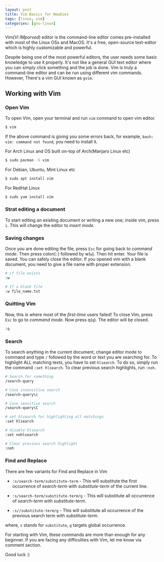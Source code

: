 ```yaml
---
layout: post
title: Vim Basics for Newbies
tags: [linux, vim]
categories: [gnu-linux]
---
```


Vim(_Vi IMporved_) editor is the command-line editor comes pre-installed with most of the Linux OSs and MacOS. It's a free, open-source text-editor which is highly customizable and powerful.

Despite being one of the most powerful editors, the user needs some basic knowledge to use it properly. It's not like a general GUI text editor where you can simply click something and the job is done. Vim is truly a command-line editor and can be run using different vim commands. However, There's a vim GUI known as `gvim`.

## Working with Vim

### Open Vim

To open Vim, open your terminal and run `vim` command to open vim editor.

```sh
$ vim
```

If the above command is giving you some errors back, for example, `bash: vim: command not found`, you need to install it.

For Arch Linux and OS built on-top of Arch(Manjaro Linux etc)

```sh
$ sudo pacman -S vim
```

For Debian, Ubuntu, Mint Linux etc

```sh
$ sudo apt install vim
```

For RedHat Linux

```sh
$ sudo yum install vim
```

### Strat editing a document

To start editing an existing document or writing a new one; inside vim, press `i`. This will change the editor to _insert mode_.

### Saving changes

Once you are done editing the file, press `Esc` for going back to _command mode_. Then press colon(`:`) followed by w(`w`). Then hit enter. Your file is saved. You can safely close the editor. If you opened vim with a blank document, you need to give a file name with proper extension.

```sh
# if file exists
:w

# If a blank file
:w file_name.txt
```

### Quitting Vim

Now, this is where most of the _first-time_ users failed! To close Vim, press `Esc` to go to _command mode_. Now press q(`q`). The editor will be closed.

```sh
:q
```

### Search

To search anything in the current document, change editor mode to command and type `/` followed by the word or text you are searching for. To highlight ALL matching texts, you have to set `hlsearch`. To do so, simply run the command `:set hlsearch`. To clear previous search highlights, run `:noh`.

```sh
# Search for something
/search-query

# Case insensitive search
/search-query\c

# Case sensitive search
/search-query\C

# set hlsearch for highlighting all matchings
:set hlsearch

# disable hlsearch
:set nohlsearch

# Clear previous search highlight
:noh
```

### Find and Replace

There are few variants for Find and Replace in Vim

- `:s/search-term/substitute-term` - This will substitute the first occurrence of _search-term_ with _substitute-term_ of the current line.

- `:s/search-term/substitute-term/g` - This will substitute all occurrence of _search-term_ with _substitute-term_.

- `:s//substitute-term/g` - This will substitute all occurrence of the previous search term with _substitute-term_.

where, `s` stands for `substitute`, `g` targets global occurrence.

For starting with Vim, these commands are more than enough for any beginner. If you are facing any difficulties with Vim, let me know via comment section.

Good luck :)
